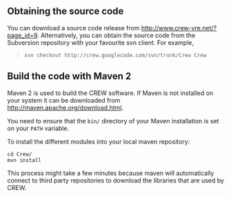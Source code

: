 ## Obtaining the source code ##

You can download a source code release from http://www.crew-vre.net/?page_id=9. Alternatively, you can obtain the source code from the Subversion repository with your favourite svn client. For example,

> `svn checkout http://crew.googlecode.com/svn/trunk/Crew Crew`

## Build the code with Maven 2 ##

Maven 2 is used to build the CREW software. If Maven is not installed on your system it can be downloaded from http://maven.apache.org/download.html.

You need to ensure that the `bin/` directory of your Maven installation is set on your `PATH` variable.

To install the different modules into your local maven repository:

```
cd Crew/
mvn install
```

This process might take a few minutes because maven will automatically connect to third party repositories to download the libraries that are used by CREW.